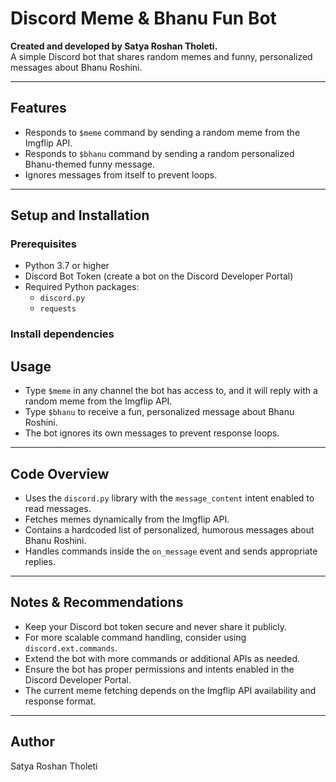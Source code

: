 # Discord Meme & Bhanu Fun Bot

**Created and developed by Satya Roshan Tholeti.**  
A simple Discord bot that shares random memes and funny, personalized messages about Bhanu Roshini.

---

## Features

- Responds to `$meme` command by sending a random meme from the Imgflip API.
- Responds to `$bhanu` command by sending a random personalized Bhanu-themed funny message.
- Ignores messages from itself to prevent loops.

---

## Setup and Installation

### Prerequisites

- Python 3.7 or higher
- Discord Bot Token (create a bot on the Discord Developer Portal)
- Required Python packages:
  - `discord.py`
  - `requests`

### Install dependencies
## Usage

- Type `$meme` in any channel the bot has access to, and it will reply with a random meme from the Imgflip API.
- Type `$bhanu` to receive a fun, personalized message about Bhanu Roshini.
- The bot ignores its own messages to prevent response loops.

---

## Code Overview

- Uses the `discord.py` library with the `message_content` intent enabled to read messages.
- Fetches memes dynamically from the Imgflip API.
- Contains a hardcoded list of personalized, humorous messages about Bhanu Roshini.
- Handles commands inside the `on_message` event and sends appropriate replies.

---

## Notes & Recommendations

- Keep your Discord bot token secure and never share it publicly.
- For more scalable command handling, consider using `discord.ext.commands`.
- Extend the bot with more commands or additional APIs as needed.
- Ensure the bot has proper permissions and intents enabled in the Discord Developer Portal.
- The current meme fetching depends on the Imgflip API availability and response format.

---

## Author

Satya Roshan Tholeti

